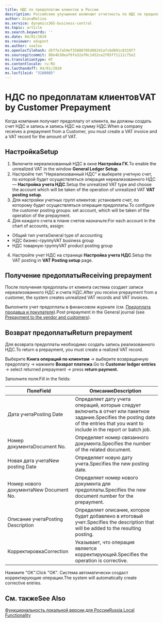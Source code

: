 ```yaml
---
title: НДС по предоплатам клиентов в России
description: Российские улучшения включают отчетность по НДС по предоплатам клиентов.
author: DianaMalina
ms.service: dynamics365-business-central
ms.topic: article
ms.search.keywords: ''
ms.date: 04/01/2020
ms.reviewer: edupont
ms.author: soalex
ms.openlocfilehash: d5ffe7a59ef35888705d98241afcbd691c8319f7
ms.sourcegitcommit: 88e4b30eaf6fa32af0c1452ce2f85ff1111c75e2
ms.translationtype: HT
ms.contentlocale: ru-RU
ms.lasthandoff: 04/01/2020
ms.locfileid: "3180985"
---
```

# <a name="vat-by-customer-prepayment"></a><span data-ttu-id="55fbf-103">НДС по предоплатам клиентов</span><span class="sxs-lookup"><span data-stu-id="55fbf-103">VAT by Customer Prepayment</span></span>

<span data-ttu-id="55fbf-104">Когда компания получает предоплату от клиента, вы должны создать счет НДС и запись и запись НДС на сумму НДС.</span><span class="sxs-lookup"><span data-stu-id="55fbf-104">When a company receives a prepayment from a Customer, you must create a VAT invoice and a VAT record for the amount of VAT.</span></span> 

## <a name="setup"></a><span data-ttu-id="55fbf-105">Настройка</span><span class="sxs-lookup"><span data-stu-id="55fbf-105">Setup</span></span>

1. <span data-ttu-id="55fbf-106">Включите нереализованный НДС в окне **Настройка ГК**.</span><span class="sxs-lookup"><span data-stu-id="55fbf-106">To enable the unrealized VAT in the window **General Ledger Setup**.</span></span>
2. <span data-ttu-id="55fbf-107">Настройте тип "Нереализованный НДС" и выберите учетную счет, по которой будет осуществляться операция нереализованного НДС — **Настройка учета НДС**.</span><span class="sxs-lookup"><span data-stu-id="55fbf-107">Setup the unrealized VAT type and choose the account which will be taken of the operation of unrealized VAT **VAT posting setup**.</span></span>
3. <span data-ttu-id="55fbf-108">Для настройки учетных групп клиентов: установите счет, по которому будет осуществляться операция предоплаты.</span><span class="sxs-lookup"><span data-stu-id="55fbf-108">To configure the customer posting groups: set account, which will be taken of the operation of the prepayment.</span></span> 
4. <span data-ttu-id="55fbf-109">Для каждого счета в плане счетов назначьте:</span><span class="sxs-lookup"><span data-stu-id="55fbf-109">For each account in the chart of accounts, assign:</span></span> 

- <span data-ttu-id="55fbf-110">Общий тип учета</span><span class="sxs-lookup"><span data-stu-id="55fbf-110">General type of accounting</span></span> 
- <span data-ttu-id="55fbf-111">НДС бизнес-группу</span><span class="sxs-lookup"><span data-stu-id="55fbf-111">VAT business group</span></span>  
- <span data-ttu-id="55fbf-112">НДС товарную группу</span><span class="sxs-lookup"><span data-stu-id="55fbf-112">VAT product posting group</span></span>  

4. <span data-ttu-id="55fbf-113">Настройте учет НДС на странице **Настройка учета НДС**.</span><span class="sxs-lookup"><span data-stu-id="55fbf-113">Setup the VAT posting in **VAT Posting setup** page.</span></span>

## <a name="receiving-prepayment"></a><span data-ttu-id="55fbf-114">Получение предоплаты</span><span class="sxs-lookup"><span data-stu-id="55fbf-114">Receiving prepayment</span></span>

<span data-ttu-id="55fbf-115">После получения предоплаты от клиента система создает записи нереализованного НДС и счета НДС.</span><span class="sxs-lookup"><span data-stu-id="55fbf-115">After you receive prepayment from a customer, the system creates unrealized VAT records and VAT invoices.</span></span> 

<span data-ttu-id="55fbf-116">Выполните учет предоплаты в финансовом журнале (см. [Предоплата продавца и покупателя](Prepayments-Vendor-and-Customers.md)).</span><span class="sxs-lookup"><span data-stu-id="55fbf-116">Post prepayment in the General journal (see [Prepayment to the vendor and customers](Prepayments-Vendor-and-Customers.md)).</span></span>

## <a name="return-prepayment"></a><span data-ttu-id="55fbf-117">Возврат предоплаты</span><span class="sxs-lookup"><span data-stu-id="55fbf-117">Return prepayment</span></span>

<span data-ttu-id="55fbf-118">Для возврата предоплаты необходимо создать запись реализованного НДС.</span><span class="sxs-lookup"><span data-stu-id="55fbf-118">To return a prepayment, you must create a realized VAT record.</span></span> 

<span data-ttu-id="55fbf-119">Выберите **Книга операций по клиентам** -> выберите возвращенную предоплату -> нажмите **Возврат платежа**.</span><span class="sxs-lookup"><span data-stu-id="55fbf-119">Go to **Customer ledger entries** -> select returned prepayment -> press **return payment.**</span></span> 

<span data-ttu-id="55fbf-120">Заполните поля:</span><span class="sxs-lookup"><span data-stu-id="55fbf-120">Fill in the fields:</span></span>

| <span data-ttu-id="55fbf-121">Поле</span><span class="sxs-lookup"><span data-stu-id="55fbf-121">Field</span></span>               | <span data-ttu-id="55fbf-122">Описание</span><span class="sxs-lookup"><span data-stu-id="55fbf-122">Description</span></span>                                                  |
| ------------------- | ------------------------------------------------------------ |
| <span data-ttu-id="55fbf-123">Дата учета</span><span class="sxs-lookup"><span data-stu-id="55fbf-123">Posting Date</span></span>        | <span data-ttu-id="55fbf-124">Определяет дату учета операций, которые следует включить в отчет или пакетное задание.</span><span class="sxs-lookup"><span data-stu-id="55fbf-124">Specifies the posting date of the entries that you want to include in the report or batch job.</span></span> |
| <span data-ttu-id="55fbf-125">Номер документа</span><span class="sxs-lookup"><span data-stu-id="55fbf-125">Document No.</span></span>        | <span data-ttu-id="55fbf-126">Определяет номер связанного документа.</span><span class="sxs-lookup"><span data-stu-id="55fbf-126">Specifies the number of the related document.</span></span>                |
| <span data-ttu-id="55fbf-127">Новая дата учета</span><span class="sxs-lookup"><span data-stu-id="55fbf-127">New posting Date</span></span>    | <span data-ttu-id="55fbf-128">Определяет новую дату учета.</span><span class="sxs-lookup"><span data-stu-id="55fbf-128">Specifies the new posting date.</span></span>                              |
| <span data-ttu-id="55fbf-129">Номер нового документа</span><span class="sxs-lookup"><span data-stu-id="55fbf-129">New Document No.</span></span>    | <span data-ttu-id="55fbf-130">Определяет номер нового документа для предоплаты.</span><span class="sxs-lookup"><span data-stu-id="55fbf-130">Specifies the new document number for the prepayment.</span></span>        |
| <span data-ttu-id="55fbf-131">Описание учета</span><span class="sxs-lookup"><span data-stu-id="55fbf-131">Posting Description</span></span> | <span data-ttu-id="55fbf-132">Определяет описание, которое будет добавлено в итоговый учет.</span><span class="sxs-lookup"><span data-stu-id="55fbf-132">Specifies the description that will be added to the resulting posting.</span></span> |
| <span data-ttu-id="55fbf-133">Корректировка</span><span class="sxs-lookup"><span data-stu-id="55fbf-133">Correction</span></span>          | <span data-ttu-id="55fbf-134">Указывает, что операция является корректирующей.</span><span class="sxs-lookup"><span data-stu-id="55fbf-134">Specifies the operation is corrective.</span></span>                       |

<span data-ttu-id="55fbf-135">Нажмите "ОК".</span><span class="sxs-lookup"><span data-stu-id="55fbf-135">Click "OK".</span></span> <span data-ttu-id="55fbf-136">Система автоматически создаст корректирующие операции.</span><span class="sxs-lookup"><span data-stu-id="55fbf-136">The system will automatically create corrective entries.</span></span>

## <a name="see-also"></a><span data-ttu-id="55fbf-137">См. также</span><span class="sxs-lookup"><span data-stu-id="55fbf-137">See Also</span></span>

[<span data-ttu-id="55fbf-138">Функциональность локальной версии для России</span><span class="sxs-lookup"><span data-stu-id="55fbf-138">Russia Local Functionality</span></span>](russia-local-functionality.md)  
